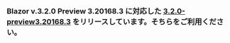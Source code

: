 ### Blazor v.3.2.0 Preview 3.20168.3 に対応した [3.2.0-preview3.20168.3](https://github.com/jsakamoto/self-learning-materials-for-blazor-jp/releases/tag/doc%2F3.2.0-preview3.20168.3) をリリースしています。そちらをご利用ください。